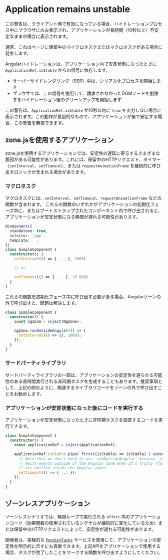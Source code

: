 # Application remains unstable

この警告は、クライアント側で有効になっている場合、ハイドレーションプロセス中にブラウザにのみ表示され、アプリケーションが長時間（10秒以上）不安定なままの場合に表示されます。

通常、これはページに保留中のマイクロタスクまたはマクロタスクがある場合に発生します。

Angularハイドレーションは、アプリケーション内で安定状態になったときに `ApplicationRef.isStable` からの信号に依存します。

- サーバーサイドレンダリング（SSR）中は、シリアル化プロセスを開始します
- ブラウザでは、この信号を使用して、請求されなかったDOMノードを削除するハイドレーション後のクリーンアップを開始します

この警告は、`ApplicationRef.isStable` が10秒以内に `true` を出力しない場合に表示されます。この動作が意図的なもので、アプリケーションが後で安定する場合、この警告を無視できます。

## zone.jsを使用するアプリケーション

zone.jsを使用するアプリケーションでは、安定性の遅延に寄与するさまざまな要因がある可能性があります。これには、保留中のHTTPリクエスト、タイマー（`setInterval`、`setTimeout`）、または `requestAnimationFrame` を継続的に呼び出すロジックが含まれる場合があります。

### マクロタスク

マクロタスクには、`setInterval`、`setTimeout`、`requestAnimationFrame` などの関数が含まれます。
これらの関数のいずれかがアプリケーションの初期化フェーズ中に、またはブートストラップされたコンポーネント内で呼び出されると、アプリケーションが安定状態になる瞬間が遅れる可能性があります。

```typescript
@Component({
  standalone: true,
  selector: 'app',
  template: ``,
})
class SimpleComponent {
  constructor() {
    setInterval(() => { ... }, 1000)

    // or

    setTimeout(() => { ... }, 10_000)
  }
}
```

これらの関数を初期化フェーズ中に呼び出す必要がある場合、Angularゾーンの外で呼び出すと、問題は解決します。

```typescript
class SimpleComponent {
  constructor() {
    const ngZone = inject(NgZone);

    ngZone.runOutsideAngular(() => {
      setInterval(() => {}, 1000);
    });
  }
}
```

### サードパーティライブラリ

サードパーティライブラリの一部は、アプリケーションの安定性を遅らせる可能性のある長時間実行される非同期タスクを生成することもあります。推奨事項として、上記の例のように、関連するライブラリコードをゾーンの外で呼び出すことをお勧めします。

### アプリケーションが安定状態になった後にコードを実行する

アプリケーションが安定状態になったときに非同期タスクを設定するコードを実行できます。

```typescript
class SimpleComponent {
  constructor() {
    const applicationRef = inject(ApplicationRef);

    applicationRef.isStable.pipe( first((isStable) => isStable) ).subscribe(() => {
      // Note that we don't need to use `runOutsideAngular` because `isStable`
      // emits events outside of the Angular zone when it's truthy (falsy values
      // are emitted inside the Angular zone).
      setTimeout(() => { ... });
    });
  }
}
```

## ゾーンレスアプリケーション

ゾーンレスシナリオでは、無限ループで実行される `effect` 内のアプリケーションコード（効果関数の使用されているシグナルが継続的に変化しているため）または保留中のHTTPリクエストによって、安定性が遅れる可能性があります。

開発者は、実験的な [`PendingTasks`](/api/core/ExperimentalPendingTasks) サービスを使用して、アプリケーションの安定性を明示的に示すにも貢献できます。上記APIをアプリケーションで使用する場合、タスクが完了したことをマークする関数を呼び出すようにしてください。
